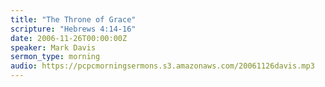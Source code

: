 ```yaml
---
title: "The Throne of Grace"
scripture: "Hebrews 4:14-16"
date: 2006-11-26T00:00:00Z
speaker: Mark Davis
sermon_type: morning
audio: https://pcpcmorningsermons.s3.amazonaws.com/20061126davis.mp3 
---
```




